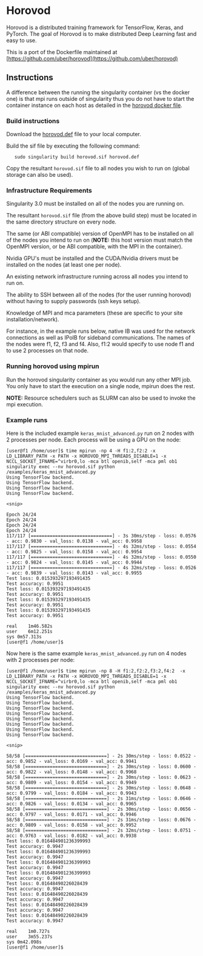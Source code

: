 # Horovod

Horovod is a distributed training framework for TensorFlow, Keras, and PyTorch. The goal of Horovod is to make distributed Deep Learning fast and easy to use.

This is a port of the Dockerfile maintained at [https://github.com/uber/horovod](https://github.com/uber/horovod)

## Instructions

A difference between the running the singularity container (vs the docker one) is that mpi runs outside of singularity thus you do not have to start the container instance on each host as detailed in the [horovod docker file](https://github.com/uber/horovod/blob/master/docs/docker.md).

### Build instructions
Download the [horovod.def](https://github.com/sylabs/examples/blob/master/machinelearning/horovod/horovod.def) file to your local computer.

Build the sif file by executing the following command:

```
   sudo singularity build horovod.sif horovod.def
```

Copy the resultant `horovod.sif` file to all nodes you wish to run on (global storage can also be used).

### Infrastructure Requirements
Singularity 3.0 must be installed on all of the nodes you are running on.

The resultant `horovod.sif` file (from the above build step) must be located in the same directory structure on every node.

The same (or ABI compatible) version of OpenMPI has to be installed on all of the nodes you intend to run on (**NOTE:** this host version must match the OpenMPI version, or be ABI compatible, with the MPI in the container).

Nvidia GPU's must be installed and the CUDA/Nvidia drivers must be installed on the nodes (at least one per node).

An existing network infrastructure running across all nodes you intend to run on.

The ability to SSH between all of the nodes (for the user running horovod) without having to supply passwords (ssh keys setup).

Knowledge of MPI and mca parameters (these are specific to your site installation/network).

For instance, in the example runs below, native IB was used for the network connections as well as IPoIB for sideband communications. The names of the nodes were f1, f2, f3 and f4. Also, f1:2 would specify to use node f1 and to use 2 processes on that node.

### Running horovod using mpirun

Run the horovod singularity container as you would run any other MPI job. You only have to start the execution on a single node, mpirun does the rest.

**NOTE:** Resource schedulers such as SLURM can also be used to invoke the mpi execution.


### Example runs

Here is the included example `keras_mnist_advanced.py` run on 2 nodes with 2 processes per node. Each process will be using a GPU on the node:

```
[user@f1 /home/user]$ time mpirun -np 4 -H f1:2,f2:2 -x LD_LIBRARY_PATH -x PATH -x HOROVOD_MPI_THREADS_DISABLE=1 -x NCCL_SOCKET_IFNAME=^virbr0,lo -mca btl openib,self -mca pml ob1 singularity exec --nv horovod.sif python /examples/keras_mnist_advanced.py
Using TensorFlow backend.
Using TensorFlow backend.
Using TensorFlow backend.
Using TensorFlow backend.

<snip>

Epoch 24/24
Epoch 24/24
Epoch 24/24
Epoch 24/24
117/117 [==============================] - 3s 30ms/step - loss: 0.0576 - acc: 0.9830 - val_loss: 0.0138 - val_acc: 0.9958
117/117 [==============================] - 4s 32ms/step - loss: 0.0554 - acc: 0.9825 - val_loss: 0.0158 - val_acc: 0.9954
117/117 [==============================] - 4s 32ms/step - loss: 0.0550 - acc: 0.9824 - val_loss: 0.0145 - val_acc: 0.9944
117/117 [==============================] - 4s 32ms/step - loss: 0.0526 - acc: 0.9839 - val_loss: 0.0143 - val_acc: 0.9955
Test loss: 0.015393297193491435
Test accuracy: 0.9951
Test loss: 0.015393297193491435
Test accuracy: 0.9951
Test loss: 0.015393297193491435
Test accuracy: 0.9951
Test loss: 0.015393297193491435
Test accuracy: 0.9951

real	1m46.582s
user	6m12.251s
sys	0m57.313s
[user@f1 /home/user]$ 
```

Now here is the same example `keras_mnist_advanced.py` run on 4 nodes with 2 processes per node:

```
[user@f1 /home/user]$ time mpirun -np 8 -H f1:2,f2:2,f3:2,f4:2  -x LD_LIBRARY_PATH -x PATH -x HOROVOD_MPI_THREADS_DISABLE=1 -x NCCL_SOCKET_IFNAME=^virbr0,lo -mca btl openib,self -mca pml ob1 singularity exec --nv horovod.sif python /examples/keras_mnist_advanced.py
Using TensorFlow backend.
Using TensorFlow backend.
Using TensorFlow backend.
Using TensorFlow backend.
Using TensorFlow backend.
Using TensorFlow backend.
Using TensorFlow backend.
Using TensorFlow backend.

<snip>

58/58 [==============================] - 2s 30ms/step - loss: 0.0522 - acc: 0.9852 - val_loss: 0.0169 - val_acc: 0.9941
58/58 [==============================] - 2s 30ms/step - loss: 0.0600 - acc: 0.9822 - val_loss: 0.0148 - val_acc: 0.9968
58/58 [==============================] - 2s 30ms/step - loss: 0.0623 - acc: 0.9809 - val_loss: 0.0154 - val_acc: 0.9949
58/58 [==============================] - 2s 30ms/step - loss: 0.0648 - acc: 0.9799 - val_loss: 0.0184 - val_acc: 0.9943
58/58 [==============================] - 2s 31ms/step - loss: 0.0646 - acc: 0.9826 - val_loss: 0.0134 - val_acc: 0.9965
58/58 [==============================] - 2s 30ms/step - loss: 0.0656 - acc: 0.9797 - val_loss: 0.0171 - val_acc: 0.9946
58/58 [==============================] - 2s 31ms/step - loss: 0.0676 - acc: 0.9809 - val_loss: 0.0158 - val_acc: 0.9952
58/58 [==============================] - 2s 32ms/step - loss: 0.0751 - acc: 0.9763 - val_loss: 0.0182 - val_acc: 0.9938
Test loss: 0.016484901236399993
Test accuracy: 0.9947
Test loss: 0.016484901236399993
Test accuracy: 0.9947
Test loss: 0.016484901236399993
Test accuracy: 0.9947
Test loss: 0.016484901236399993
Test accuracy: 0.9947
Test loss: 0.01648490226028439
Test accuracy: 0.9947
Test loss: 0.01648490226028439
Test accuracy: 0.9947
Test loss: 0.01648490226028439
Test accuracy: 0.9947
Test loss: 0.01648490226028439
Test accuracy: 0.9947

real	1m0.727s
user	3m55.237s
sys	0m42.098s
[user@f1 /home/user]$ 
```


